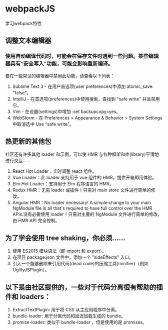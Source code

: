 # webpackJS
学习webpack特性
## 调整文本编辑器
### 使用自动编译代码时，可能会在保存文件时遇到一些问题。某些编辑器具有“安全写入”功能，可能会影响重新编译。
要在一些常见的编辑器中禁用此功能，请查看以下列表：
1. Sublime Text 3 - 在用户首选项(user preferences)中添加 atomic_save: "false"。
2. IntelliJ - 在首选项(preferences)中使用搜索，查找到 "safe write" 并且禁用它。
3. Vim - 在设置(settings)中增加 :set backupcopy=yes。
4. WebStorm - 在 Preferences > Appearance & Behavior > System Settings 中取消选中 Use "safe write"。

## 热更新的其他包
社区还有许多其他 loader 和示例，可以使 HMR 与各种框架和库(library)平滑地进行交互……

1. React Hot Loader：实时调整 react 组件。
2. Vue Loader：此 loader 支持用于 vue 组件的 HMR，提供开箱即用体验。
3. Elm Hot Loader：支持用于 Elm 程序语言的 HMR。
4. Redux HMR：无需 loader 或插件！只需对 main store 文件进行简单的修改。
5. Angular HMR：No loader necessary! A simple change to your main NgModule file is all that's required to have full control over the HMR APIs.没有必要使用 loader！只需对主要的 NgModule 文件进行简单的修改，由 HMR API 完全控制。

## 为了学会使用 tree shaking，你必须……
1. 使用 ES2015 模块语法（即 import 和 export）。
2. 在项目 package.json 文件中，添加一个 "sideEffects" 入口。
3. 引入一个能够删除未引用代码(dead code)的压缩工具(minifier)（例如 UglifyJSPlugin）。

## 以下是由社区提供的，一些对于代码分离很有帮助的插件和 loaders：
1. ExtractTextPlugin: 用于将 CSS 从主应用程序中分离。
2. bundle-loader: 用于分离代码和延迟加载生成的 bundle。
3. promise-loader: 类似于 bundle-loader ，但是使用的是 promises。
